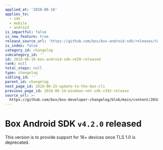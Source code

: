 ```yaml
---
applied_at: '2018-06-18'
applies_to:
  - sdk
  - mobile
  - android
is_impactful: false
is_new_feature: true
release_source_url: 'https://github.com/box/box-android-sdk/releases/tag/v4.2.0'
is_index: false
category_id: changelog
subcategory_id: ''
id: 2018-06-18-box-android-sdk-v420-released
rank: null
total_steps: null
type: changelog
sibling_id: ''
parent_id: changelog
next_page_id: 2018-06-25-update-to-the-box-cli
previous_page_id: 2018-06-14-windows-net-sdk-v392-release
source_url: >-
  https://github.com/box/box-developer-changelog/blob/main/content/2018/06-18-box-android-sdk-v420-released.md
---
```

# Box Android SDK `v4.2.0` released

This version is to provide support for 16+ devices once TLS 1.0 is deprecated.